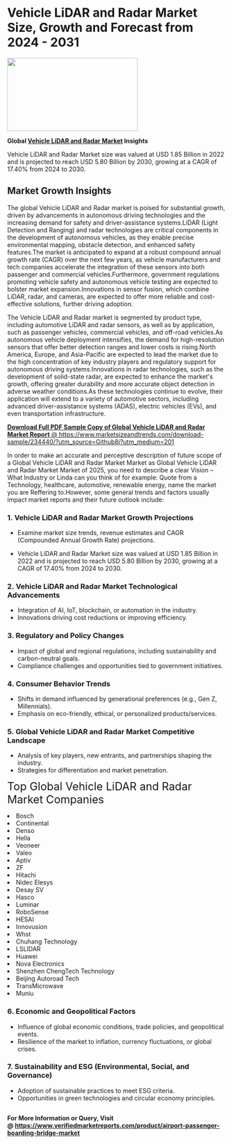 <H1>Vehicle LiDAR and Radar Market Size, Growth and Forecast from 2024 - 2031</H1><img class="aligncenter size-medium wp-image-584254" src="https://thirdeyenews.in/wp-content/uploads/2024/09/Global-Market-Research-300x168.jpeg" alt="" width="300" height="168" /><p><strong>Global&nbsp;<a href="https://www.marketsizeandtrends.com/download-sample/234440/?utm_source=Github8j?utm_medium=201">Vehicle LiDAR and Radar Market</a> Insights</strong></p><p>Vehicle LiDAR and Radar Market size was valued at USD 1.85 Billion in 2022 and is projected to reach USD 5.80 Billion by 2030, growing at a CAGR of 17.40% from 2024 to 2030.</p><p><h2>Market Growth Insights</h2> <p>The global Vehicle LiDAR and Radar market is poised for substantial growth, driven by advancements in autonomous driving technologies and the increasing demand for safety and driver-assistance systems.LiDAR (Light Detection and Ranging) and radar technologies are critical components in the development of autonomous vehicles, as they enable precise environmental mapping, obstacle detection, and enhanced safety features.The market is anticipated to expand at a robust compound annual growth rate (CAGR) over the next few years, as vehicle manufacturers and tech companies accelerate the integration of these sensors into both passenger and commercial vehicles.Furthermore, government regulations promoting vehicle safety and autonomous vehicle testing are expected to bolster market expansion.Innovations in sensor fusion, which combine LiDAR, radar, and cameras, are expected to offer more reliable and cost-effective solutions, further driving adoption.<a href="#" class="download-sample"></a></p> <p>The Vehicle LiDAR and Radar market is segmented by product type, including automotive LiDAR and radar sensors, as well as by application, such as passenger vehicles, commercial vehicles, and off-road vehicles.As autonomous vehicle deployment intensifies, the demand for high-resolution sensors that offer better detection ranges and lower costs is rising.North America, Europe, and Asia-Pacific are expected to lead the market due to the high concentration of key industry players and regulatory support for autonomous driving systems.Innovations in radar technologies, such as the development of solid-state radar, are expected to enhance the market's growth, offering greater durability and more accurate object detection in adverse weather conditions.As these technologies continue to evolve, their application will extend to a variety of automotive sectors, including advanced driver-assistance systems (ADAS), electric vehicles (EVs), and even transportation infrastructure.<a href="#" class="get-more"></p><p><span class=""><strong>Download Full PDF Sample Copy of Global Vehicle LiDAR and Radar Market Report</strong> @ <a href="https://www.marketsizeandtrends.com/download-sample/234440/?utm_source=Github8j?utm_medium=201" target="_blank">https://www.marketsizeandtrends.com/download-sample/234440/?utm_source=Github8j?utm_medium=201</a></span></p><p>In order to make an accurate and perceptive description of future scope of a Global&nbsp;Vehicle LiDAR and Radar Market Market as Global&nbsp;Vehicle LiDAR and Radar Market Market of 2025, you need to describe a clear Vision &ndash; What Industry or Linda can you think of for example: Quote from a Technology, healthcare, automotive, renewable energy, name the market you are Reffering to.However, some general trends and factors usually impact market reports and their future outlook include:</p><h3>1.&nbsp;<strong>Vehicle LiDAR and Radar Market Growth Projections</strong></h3><ul><li>Examine market size trends, revenue estimates and CAGR (Compounded Annual Growth Rate) projections.</li><li><p>Vehicle LiDAR and Radar Market size was valued at USD 1.85 Billion in 2022 and is projected to reach USD 5.80 Billion by 2030, growing at a CAGR of 17.40% from 2024 to 2030.</p></li></ul><h3>2.&nbsp;<strong>Vehicle LiDAR and Radar Market Technological Advancements</strong></h3><ul><li>Integration of AI, IoT, blockchain, or automation in the industry.</li><li>Innovations driving cost reductions or improving efficiency.</li></ul><h3>3.&nbsp;<strong>Regulatory and Policy Changes</strong></h3><ul><li>Impact of global and regional regulations, including sustainability and carbon-neutral goals.</li><li>Compliance challenges and opportunities tied to government initiatives.</li></ul><h3>4.&nbsp;<strong>Consumer Behavior Trends</strong></h3><ul><li>Shifts in demand influenced by generational preferences (e.g., Gen Z, Millennials).</li><li>Emphasis on eco-friendly, ethical, or personalized products/services.</li></ul><h3>5.&nbsp;<strong>Global Vehicle LiDAR and Radar Market Competitive Landscape</strong></h3><ul><li>Analysis of key players, new entrants, and partnerships shaping the industry.</li><li>Strategies for differentiation and market penetration.</li></ul><p data-pm-slice="1 1 []"><span style="color: inherit; font-family: inherit; font-size: 25px;">Top Global Vehicle LiDAR and Radar Market Companies</span></p><div class="" data-test-id=""><p><li>Bosch</li><li> Continental</li><li> Denso</li><li> Hella</li><li> Veoneer</li><li> Valeo</li><li> Aptiv</li><li> ZF</li><li> Hitachi</li><li> Nidec Elesys</li><li> Desay SV</li><li> Hasco</li><li> Luminar</li><li> RoboSense</li><li> HESAI</li><li> Innovusion</li><li> Whst</li><li> Chuhang Technology</li><li> LSLIDAR</li><li> Huawei</li><li> Nova Electronics</li><li> Shenzhen ChengTech Technology</li><li> Beijing Autoroad Tech</li><li> TransMicrowave</li><li> Muniu</li></p></div><h3>6.&nbsp;<strong>Economic and Geopolitical Factors</strong></h3><ul><li>Influence of global economic conditions, trade policies, and geopolitical events.</li><li>Resilience of the market to inflation, currency fluctuations, or global crises.</li></ul><h3>7.&nbsp;<strong>Sustainability and ESG (Environmental, Social, and Governance)</strong></h3><ul><li>Adoption of sustainable practices to meet ESG criteria.</li><li>Opportunities in green technologies and circular economy principles.</li></ul><h2><strong style="font-size: 14px;">For More Information or Query, Visit @&nbsp;</strong><a style="background-color: #ffffff; font-size: 14px;" href="https://www.marketsizeandtrends.com/report/vehicle-lidar-and-radar-market/" target="_blank">https://www.verifiedmarketreports.com/product/airport-passenger-boarding-bridge-market</a></h2>